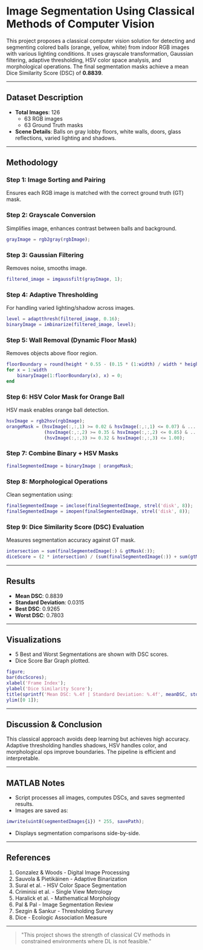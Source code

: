 # Image Segmentation Using Classical Methods of Computer Vision
This project proposes a classical computer vision solution for detecting and segmenting colored balls (orange, yellow, white) from indoor RGB images with various lighting conditions. It uses grayscale transformation, Gaussian filtering, adaptive thresholding, HSV color space analysis, and morphological operations. The final segmentation masks achieve a mean Dice Similarity Score (DSC) of **0.8839**.

---

## Dataset Description
- **Total Images**: 126
  - 63 RGB images
  - 63 Ground Truth masks
- **Scene Details**: Balls on gray lobby floors, white walls, doors, glass reflections, varied lighting and shadows.

---

## Methodology

### Step 1: Image Sorting and Pairing
Ensures each RGB image is matched with the correct ground truth (GT) mask.

### Step 2: Grayscale Conversion
Simplifies image, enhances contrast between balls and background.
```matlab
grayImage = rgb2gray(rgbImage);
```

### Step 3: Gaussian Filtering
Removes noise, smooths image.
```matlab
filtered_image = imgaussfilt(grayImage, 1);
```

### Step 4: Adaptive Thresholding
For handling varied lighting/shadow across images.
```matlab
level = adaptthresh(filtered_image, 0.16);
binaryImage = imbinarize(filtered_image, level);
```

### Step 5: Wall Removal (Dynamic Floor Mask)
Removes objects above floor region.
```matlab
floorBoundary = round(height * 0.55 - (0.15 * (1:width) / width * height));
for x = 1:width
    binaryImage(1:floorBoundary(x), x) = 0;
end
```

### Step 6: HSV Color Mask for Orange Ball
HSV mask enables orange ball detection.
```matlab
hsvImage = rgb2hsv(rgbImage);
orangeMask = (hsvImage(:,:,1) >= 0.02 & hsvImage(:,:,1) <= 0.07) & ...
              (hsvImage(:,:,2) >= 0.35 & hsvImage(:,:,2) <= 0.85) & ...
              (hsvImage(:,:,3) >= 0.32 & hsvImage(:,:,3) <= 1.00);
```

### Step 7: Combine Binary + HSV Masks
```matlab
finalSegmentedImage = binaryImage | orangeMask;
```

### Step 8: Morphological Operations
Clean segmentation using:
```matlab
finalSegmentedImage = imclose(finalSegmentedImage, strel('disk', 8));
finalSegmentedImage = imopen(finalSegmentedImage, strel('disk', 8));
```

### Step 9: Dice Similarity Score (DSC) Evaluation
Measures segmentation accuracy against GT mask.
```matlab
intersection = sum(finalSegmentedImage(:) & gtMask(:));
diceScore = (2 * intersection) / (sum(finalSegmentedImage(:)) + sum(gtMask(:)) + 1e-6);
```

---

## Results
- **Mean DSC**: 0.8839
- **Standard Deviation**: 0.0315
- **Best DSC**: 0.9265
- **Worst DSC**: 0.7803

---

## Visualizations
- 5 Best and Worst Segmentations are shown with DSC scores.
- Dice Score Bar Graph plotted.

```matlab
figure;
bar(dscScores);
xlabel('Frame Index');
ylabel('Dice Similarity Score');
title(sprintf('Mean DSC: %.4f | Standard Deviation: %.4f', meanDSC, stdDSC));
ylim([0 1]);
```

---

## Discussion & Conclusion
This classical approach avoids deep learning but achieves high accuracy. Adaptive thresholding handles shadows, HSV handles color, and morphological ops improve boundaries. The pipeline is efficient and interpretable.

---

## MATLAB Notes
- Script processes all images, computes DSCs, and saves segmented results.
- Images are saved as:
```matlab
imwrite(uint8(segmentedImages{i}) * 255, savePath);
```
- Displays segmentation comparisons side-by-side.

---

## References
1. Gonzalez & Woods - Digital Image Processing
2. Sauvola & Pietikäinen - Adaptive Binarization
3. Sural et al. - HSV Color Space Segmentation
4. Criminisi et al. - Single View Metrology
5. Haralick et al. - Mathematical Morphology
6. Pal & Pal - Image Segmentation Review
7. Sezgin & Sankur - Thresholding Survey
8. Dice - Ecologic Association Measure
---

> "This project shows the strength of classical CV methods in constrained environments where DL is not feasible."

